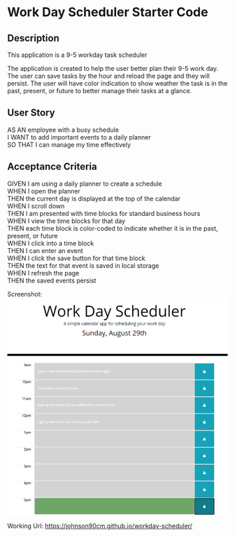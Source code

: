 # Work Day Scheduler Starter Code  

## Description

This application is a 9-5 workday task scheduler  
  
The application is created to help the user better plan their 9-5 work day. The user can save tasks by the hour and reload the page and they will persist. The user will have color indication to show weather the task is in the past, present, or future to better manage their tasks at a glance.

## User Story  

AS AN employee with a busy schedule  
I WANT to add important events to a daily planner  
SO THAT I can manage my time effectively  

## Acceptance Criteria  

GIVEN I am using a daily planner to create a schedule  
WHEN I open the planner  
THEN the current day is displayed at the top of the calendar  
WHEN I scroll down  
THEN I am presented with time blocks for standard business hours  
WHEN I view the time blocks for that day  
THEN each time block is color-coded to indicate whether it is in the past, present, or future  
WHEN I click into a time block  
THEN I can enter an event  
WHEN I click the save button for that time block  
THEN the text for that event is saved in local storage  
WHEN I refresh the page  
THEN the saved events persist  

Screenshot: 
![](./image.png)

Working Url: https://johnson90cm.github.io/workday-scheduler/